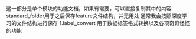 这一部分是单个模块的功能文档，如果有需要，可以直接复制其中的内容
standard_folder用于之后保存feature文件结构，并无用处
通常我会按照深度学习的文件结构进行保存
1.label_convert
用于数据标签格式转换以及各项奇奇怪怪的功能